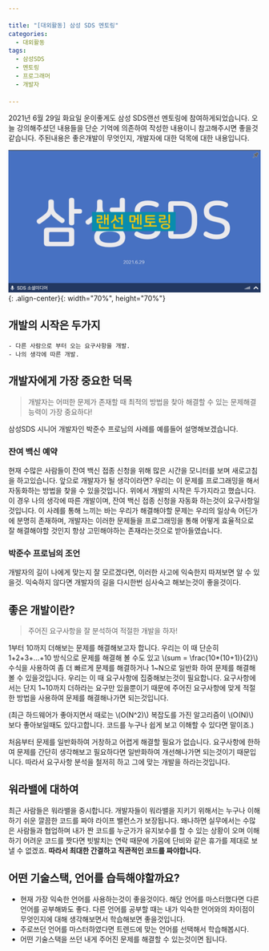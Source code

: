 ```yaml
---

title: "[대외활동] 삼성 SDS 멘토링"
categories:
  - 대외활동
tags:
  - 삼성SDS
  - 멘토링
  - 프로그래머
  - 개발자

---
```


<script type="text/javascript" src="https://cdn.mathjax.org/mathjax/latest/MathJax.js?config=TeX-AMS_HTML"></script>

2021년 6월 29일 화요일 운이좋게도 삼성 SDS랜선 멘토링에 참여하게되었습니다. 오늘 강의해주셨던 내용들을 단순 기억에 의존하여 작성한 내용이니 참고해주시면 좋을것 같습니다. 주된내용은 좋은개발이 무엇인지, 개발자에 대한 덕목에 대한 내용입니다.

![mentoring.png](/assets/images/posts/2021-06-29/mentoring.png){: .align-center}{: width="70%", height="70%"}

## 개발의 시작은 두가지
    - 다른 사람으로 부터 오는 요구사항을 개발.
    - 나의 생각에 따른 개발.

## 개발자에게 가장 중요한 덕목

> 개발자는 어떠한 문제가 존재할 때 최적의 방법을 찾아 해결할 수 있는 문제해결능력이 가장 중요하다!

삼성SDS 시니어 개발자인 박준수 프로님의 사례를 예를들어 설명해보겠습니다.

### 잔여 백신 예약

현재 수많은 사람들이 잔여 백신 접종 신청을 위해 많은 시간을 모니터를 보며 새로고침을 하고있습니다. 앞으로 개발자가 될 생각이라면? 우리는 이 문제를 프로그래밍을 해서 자동화하는 방법을 찾을 수 있을것입니다. 위에서 개발의 시작은 두가지라고 했습니다. 이 경우 나의 생각에 따른 개발이며, 잔여 백신 접종 신청을 자동화 하는것이 요구사항일 것입니다. 이 사례를 통해 느끼는 바는 우리가 해결해야할 문제는 우리의 일상속 어딘가에 분명히 존재하며, 개발자는 이러한 문제들을 프로그래밍을 통해 어떻게 효율적으로 잘 해결해야할 것인지 항상 고민해야하는 존재라는것으로 받아들였습니다.

### 박준수 프로님의 조언

개발자의 길이 나에게 맞는지 잘 모르겠다면, 이러한 사고에 익숙한지 따져보면 알 수 있을것. 익숙하지 않다면 개발자의 길을 다시한번 심사숙고 해보는것이 좋을것이다.

## 좋은 개발이란?

> 주어진 요구사항을 잘 분석하여 적절한 개발을 하자!

1부터 10까지 더해보는 문제를 해결해보고자 합니다. 우리는 이 때 단순히 1+2+3+...+10 방식으로 문제를 해결해 볼 수도 있고 \\(sum = \frac{10*(10+1)}{2}\\) 수식을 사용하여 좀 더 빠르게 문제를 해결하거나 1~N으로 일반화 하여 문제를 해결해 볼 수 있을것입니다. 우리는 이 때 요구사항에 집중해보는것이 필요합니다. 요구사항에서는 단지 1~10까지 더하라는 요구만 있을뿐이기 때문에 주어진 요구사항에 맞게 적절한 방법을 사용하여 문제를 해결해나가면 되는것입니다.

(최근 하드웨어가 좋아지면서 때로는 \\(O(N^2)\\)  복잡도를 가진 알고리즘이 \\(O(N)\\) 보다 좋아보일때도 있다고합니다. 코드를 누구나 쉽게 보고 이해할 수 있다면 말이죠.)

처음부터 문제를 일반화하여 거창하고 어렵게 해결할 필요가 없습니다. 요구사항에 한하여 문제를 간단히 생각해보고 필요하다면 일반화하여 개선해나가면 되는것이기 때문입니다. 따라서 요구사항 분석을 철저히 하고 그에 맞는 개발을 하라는것입니다.

## 워라밸에 대하여

최근 사람들은 워라밸을 중시합니다. 개발자들이 워라밸을 지키기 위해서는 누구나 이해하기 쉬운 깔끔한 코드를 짜야 라이프 밸런스가 보장됩니다. 왜나하면 실무에서는 수많은 사람들과 협업하며 내가 짠 코드를 누군가가 유지보수를 할 수 있는 상황이 오며 이해하기 어려운 코드를 짯다면 빗발치는 연락 때문에 가뭄에 단비와 같은 휴가를 제대로 보낼 수 없겠죠. **따라서 최대한 간결하고 직관적인 코드를 짜야합니다.**

## 어떤 기술스택, 언어를 습득해야할까요?

- 현재 가장 익숙한 언어를 사용하는것이 좋을것이다. 해당 언어를 마스터했다면 다른 언어를 공부해봐도 좋다. 다른 언어를 공부할 때는 내가 익숙한 언어와의 차이점이 무엇인지에 대해 생각해보면서 학습해보면 좋을것입니다.
- 주로쓰던 언어를 마스터하였다면 트렌드에 맞는 언어를 선택해서 학습해봅시다.
- 어떤 기술스택을 쓰던 내게 주어진 문제를 해결할 수 있는것이면 됩니다.
